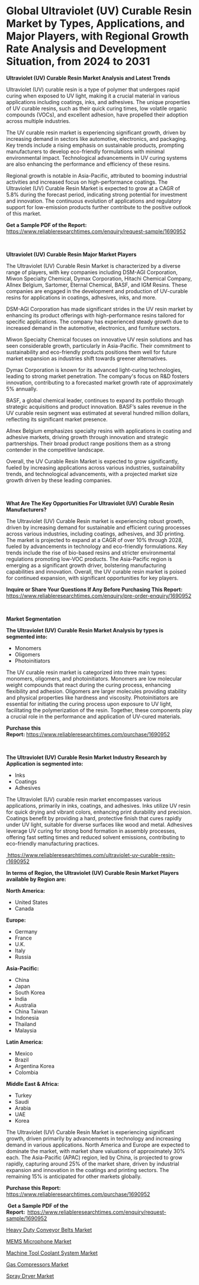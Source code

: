 <p><h1>Global Ultraviolet (UV) Curable Resin Market by Types, Applications, and Major Players, with Regional Growth Rate Analysis and Development Situation, from 2024 to 2031</h1></p><p><strong>Ultraviolet (UV) Curable Resin Market Analysis and Latest Trends</strong></p>
<p><p>Ultraviolet (UV) curable resin is a type of polymer that undergoes rapid curing when exposed to UV light, making it a crucial material in various applications including coatings, inks, and adhesives. The unique properties of UV curable resins, such as their quick curing times, low volatile organic compounds (VOCs), and excellent adhesion, have propelled their adoption across multiple industries. </p><p>The UV curable resin market is experiencing significant growth, driven by increasing demand in sectors like automotive, electronics, and packaging. Key trends include a rising emphasis on sustainable products, prompting manufacturers to develop eco-friendly formulations with minimal environmental impact. Technological advancements in UV curing systems are also enhancing the performance and efficiency of these resins. </p><p>Regional growth is notable in Asia-Pacific, attributed to booming industrial activities and increased focus on high-performance coatings. The Ultraviolet (UV) Curable Resin Market is expected to grow at a CAGR of 5.8% during the forecast period, indicating strong potential for investment and innovation. The continuous evolution of applications and regulatory support for low-emission products further contribute to the positive outlook of this market.</p></p>
<p><strong>Get a Sample PDF of the Report:&nbsp;</strong> <a href="https://www.reliableresearchtimes.com/enquiry/request-sample/1690952?utm_campaign=1692&utm_medium=2&utm_source=Github&utm_content=ia&utm_term=19102024&utm_id=ultraviolet-uv-curable-resin">https://www.reliableresearchtimes.com/enquiry/request-sample/1690952</a></p>
<p>&nbsp;</p>
<p><strong>Ultraviolet (UV) Curable Resin Major Market Players</strong></p>
<p><p>The Ultraviolet (UV) Curable Resin Market is characterized by a diverse range of players, with key companies including DSM-AGI Corporation, Miwon Specialty Chemical, Dymax Corporation, Hitachi Chemical Company, Allnex Belgium, Sartomer, Eternal Chemical, BASF, and IGM Resins. These companies are engaged in the development and production of UV-curable resins for applications in coatings, adhesives, inks, and more.</p><p>DSM-AGI Corporation has made significant strides in the UV resin market by enhancing its product offerings with high-performance resins tailored for specific applications. The company has experienced steady growth due to increased demand in the automotive, electronics, and furniture sectors.</p><p>Miwon Specialty Chemical focuses on innovative UV resin solutions and has seen considerable growth, particularly in Asia-Pacific. Their commitment to sustainability and eco-friendly products positions them well for future market expansion as industries shift towards greener alternatives.</p><p>Dymax Corporation is known for its advanced light-curing technologies, leading to strong market penetration. The company's focus on R&D fosters innovation, contributing to a forecasted market growth rate of approximately 5% annually. </p><p>BASF, a global chemical leader, continues to expand its portfolio through strategic acquisitions and product innovation. BASF’s sales revenue in the UV curable resin segment was estimated at several hundred million dollars, reflecting its significant market presence.</p><p>Allnex Belgium emphasizes specialty resins with applications in coating and adhesive markets, driving growth through innovation and strategic partnerships. Their broad product range positions them as a strong contender in the competitive landscape.</p><p>Overall, the UV Curable Resin Market is expected to grow significantly, fueled by increasing applications across various industries, sustainability trends, and technological advancements, with a projected market size growth driven by these leading companies.</p></p>
<p>&nbsp;</p>
<p><strong>What Are The Key Opportunities For Ultraviolet (UV) Curable Resin Manufacturers?</strong></p>
<p><p>The Ultraviolet (UV) Curable Resin market is experiencing robust growth, driven by increasing demand for sustainable and efficient curing processes across various industries, including coatings, adhesives, and 3D printing. The market is projected to expand at a CAGR of over 10% through 2028, fueled by advancements in technology and eco-friendly formulations. Key trends include the rise of bio-based resins and stricter environmental regulations promoting low-VOC products. The Asia-Pacific region is emerging as a significant growth driver, bolstering manufacturing capabilities and innovation. Overall, the UV curable resin market is poised for continued expansion, with significant opportunities for key players.</p></p>
<p><strong>Inquire or Share Your Questions If Any Before Purchasing This Report:</strong> <a href="https://www.reliableresearchtimes.com/enquiry/pre-order-enquiry/1690952?utm_campaign=1692&utm_medium=2&utm_source=Github&utm_content=ia&utm_term=19102024&utm_id=ultraviolet-uv-curable-resin">https://www.reliableresearchtimes.com/enquiry/pre-order-enquiry/1690952</a></p>
<p>&nbsp;</p>
<p><strong>Market Segmentation</strong></p>
<p><strong>The Ultraviolet (UV) Curable Resin Market Analysis by types is segmented into:</strong></p>
<p><ul><li>Monomers</li><li>Oligomers</li><li>Photoinitiators</li></ul></p>
<p><p>The UV curable resin market is categorized into three main types: monomers, oligomers, and photoinitiators. Monomers are low molecular weight compounds that react during the curing process, enhancing flexibility and adhesion. Oligomers are larger molecules providing stability and physical properties like hardness and viscosity. Photoinitiators are essential for initiating the curing process upon exposure to UV light, facilitating the polymerization of the resin. Together, these components play a crucial role in the performance and application of UV-cured materials.</p></p>
<p><strong>Purchase this Report:&nbsp;</strong><a href="https://www.reliableresearchtimes.com/purchase/1690952?utm_campaign=1692&utm_medium=2&utm_source=Github&utm_content=ia&utm_term=19102024&utm_id=ultraviolet-uv-curable-resin">https://www.reliableresearchtimes.com/purchase/1690952</a></p>
<p>&nbsp;</p>
<p><strong>The Ultraviolet (UV) Curable Resin Market Industry Research by Application is segmented into:</strong></p>
<p><ul><li>Inks</li><li>Coatings</li><li>Adhesives</li></ul></p>
<p><p>The Ultraviolet (UV) curable resin market encompasses various applications, primarily in inks, coatings, and adhesives. Inks utilize UV resin for quick drying and vibrant colors, enhancing print durability and precision. Coatings benefit by providing a hard, protective finish that cures rapidly under UV light, suitable for diverse surfaces like wood and metal. Adhesives leverage UV curing for strong bond formation in assembly processes, offering fast setting times and reduced solvent emissions, contributing to eco-friendly manufacturing practices.</p></p>
<p><a href="https://www.reliableresearchtimes.com/ultraviolet-uv-curable-resin-r1690952?utm_campaign=1692&utm_medium=2&utm_source=Github&utm_content=ia&utm_term=19102024&utm_id=ultraviolet-uv-curable-resin">&nbsp;https://www.reliableresearchtimes.com/ultraviolet-uv-curable-resin-r1690952</a></p>
<p><strong>In terms of Region, the Ultraviolet (UV) Curable Resin Market Players available by Region are:</strong></p>
<p>
    <p> <strong> North America: </strong>
        <ul>
            <li>United States</li>
            <li>Canada</li>
        </ul>
        </p> 
    <p> <strong> Europe: </strong>
        <ul>
            <li>Germany</li>
            <li>France</li>
            <li>U.K.</li>
            <li>Italy</li>
            <li>Russia</li>
        </ul>
        </p> 
    <p> <strong> Asia-Pacific: </strong>
        <ul>
            <li>China</li>
            <li>Japan</li>
            <li>South Korea</li>
            <li>India</li>
            <li>Australia</li>
            <li>China Taiwan</li>
            <li>Indonesia</li>
            <li>Thailand</li>
            <li>Malaysia</li>
        </ul>
        </p> 
    <p> <strong> Latin America: </strong>
        <ul>
            <li>Mexico</li>
            <li>Brazil</li>
            <li>Argentina Korea</li>
            <li>Colombia</li>
        </ul>
        </p> 
    <p> <strong> Middle East & Africa: </strong>
        <ul>
            <li>Turkey</li>
            <li>Saudi</li>
            <li>Arabia</li>
            <li>UAE</li>
            <li>Korea</li>
        </ul>
    </p>
    </p>
<p><p>The Ultraviolet (UV) Curable Resin Market is experiencing significant growth, driven primarily by advancements in technology and increasing demand in various applications. North America and Europe are expected to dominate the market, with market share valuations of approximately 30% each. The Asia-Pacific (APAC) region, led by China, is projected to grow rapidly, capturing around 25% of the market share, driven by industrial expansion and innovation in the coatings and printing sectors. The remaining 15% is anticipated for other markets globally.</p></p>
<p><strong>Purchase this Report: </strong><a href="https://www.reliableresearchtimes.com/purchase/1690952?utm_campaign=1692&utm_medium=2&utm_source=Github&utm_content=ia&utm_term=19102024&utm_id=ultraviolet-uv-curable-resin">https://www.reliableresearchtimes.com/purchase/1690952</a></p>
<p>&nbsp;<strong>Get a Sample PDF of the Report:&nbsp;&nbsp;</strong><a href="https://www.reliableresearchtimes.com/enquiry/request-sample/1690952?utm_campaign=1692&utm_medium=2&utm_source=Github&utm_content=ia&utm_term=19102024&utm_id=ultraviolet-uv-curable-resin">https://www.reliableresearchtimes.com/enquiry/request-sample/1690952</a></p>
<p><strong></strong></p>
<p><p><a href="https://www.linkedin.com/pulse/market-forecasting-change-global-heavy-duty-conveyor-belts-dguve?utm_campaign=1692&utm_medium=2&utm_source=Github&utm_content=ia&utm_term=19102024&utm_id=ultraviolet-uv-curable-resin">Heavy Duty Conveyor Belts Market</a></p><p><a href="https://www.linkedin.com/pulse/pioneering-growth-analyzing-global-mems-microphone-market-nefxf?utm_campaign=1692&utm_medium=2&utm_source=Github&utm_content=ia&utm_term=19102024&utm_id=ultraviolet-uv-curable-resin">MEMS Microphone Market</a></p><p><a href="https://www.linkedin.com/pulse/emerging-trends-machine-tool-coolant-system-market-detailed-wumle?utm_campaign=1692&utm_medium=2&utm_source=Github&utm_content=ia&utm_term=19102024&utm_id=ultraviolet-uv-curable-resin">Machine Tool Coolant System Market</a></p><p><a href="https://www.linkedin.com/pulse/gas-compressors-market-segmentation-geographical-regions-forcast-gizbe?utm_campaign=1692&utm_medium=2&utm_source=Github&utm_content=ia&utm_term=19102024&utm_id=ultraviolet-uv-curable-resin">Gas Compressors Market</a></p><p><a href="https://www.linkedin.com/pulse/emerging-trends-spray-dryer-market-detailed-overview-4qlse?utm_campaign=1692&utm_medium=2&utm_source=Github&utm_content=ia&utm_term=19102024&utm_id=ultraviolet-uv-curable-resin">Spray Dryer Market</a></p></p>